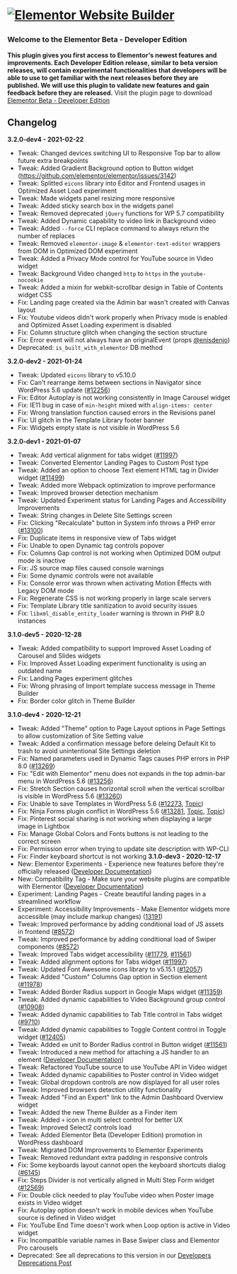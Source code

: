 # <p><a href="https://elementor.com/?utm_source=github-repo&utm_medium=link&utm_campaign=readme"><img src="https://i.imgur.com/0Guj2pn.png?1" alt="Elementor Website Builder"></a></p>
### Welcome to the Elementor Beta - Developer Edition
**This plugin gives you first access to Elementor's newest features and improvements. 
Each Developer Edition release, similar to beta version releases, will contain experimental functionalities that developers will be able to use to get familiar with the next releases before they are published. 
We will use this plugin to validate new features and gain feedback before they are released.**
Visit the plugin page to download [Elementor Beta - Developer Edition](https://wordpress.org/plugins/elementor-beta)
## Changelog
**3.2.0-dev4 - 2021-02-22**
* Tweak: Changed devices switching UI to Responsive Top bar to allow future extra breakpoints
* Tweak: Added Gradient Background option to Button widget (https://github.com/elementor/elementor/issues/3142)
* Tweak: Splitted `eicons` library into Editor and Frontend usages in Optimized Asset Load experiment
* Tweak: Made widgets panel resizing more responsive
* Tweak: Added sticky search box in the widgets panel
* Tweak: Removed deprecated `jQuery` functions for WP 5.7 compatibility
* Tweak: Added Dynamic capability to video link in Background video
* Tweak: Added `--force` CLI replace command to always return the number of replaces
* Tweak: Removed `elementor-image` & `elementor-text-editor` wrappers from DOM in Optimized DOM experiment
* Tweak: Added a Privacy Mode control for YouTube source in Video widget
* Tweak: Background Video changed `http` to `https` in the `youtube-nocookie`
* Tweak: Added a mixin for webkit-scrollbar design in Table of Contents widget CSS
* Fix: Landing page created via the Admin bar wasn't created with Canvas layout
* Fix: Youtube videos didn't work properly when Privacy mode is enabled and Optimized Asset Loading experiment is disabled 
* Fix: Column structure glitch when changing the section structure
* Fix: Error event will not always have an originalEvent (props [@enisdenjo](https://github.com/enisdenjo))
* Deprecated: `is_built_with_elementor` DB method

**3.2.0-dev2 - 2021-01-24**
* Tweak: Updated `eicons` library to v5.10.0
* Fix: Can't rearrange items between sections in Navigator since WordPress 5.6 update ([#12256](https://github.com/elementor/elementor/issues/12256))
* Fix: Editor Autoplay is not working consistently in Image Carousel widget
* Fix: IE11 bug in case of `min-height` mixed with `align-items: center`
* Fix: Wrong translation function caused errors in the Revisions panel
* Fix: UI glitch in the Template Library footer banner
* Fix: Widgets empty state is not visible in WordPress 5.6


**3.2.0-dev1 - 2021-01-07**
* Tweak: Add vertical alignment for tabs widget ([#11997](https://github.com/elementor/elementor/issues/11997))
* Tweak: Converted Elementor Landing Pages to Custom Post type
* Tweak: Added an option to choose Text element HTML tag in Divider widget ([#11499](https://github.com/elementor/elementor/issues/11499))
* Tweak: Added more Webpack optimization to improve performance
* Tweak: Improved browser detection mechanism
* Tweak: Updated Experiment status for Landing Pages and Accessibility Improvements
* Tweak: String changes in Delete Site Settings screen
* Fix: Clicking "Recalculate" button in System info throws a PHP error ([#13100](ttps://github.com/elementor/elementor/issues/13100))
* Fix: Duplicate items in responsive view of Tabs widget
* Fix: Unable to open Dynamic tag controls popover
* Fix: Columns Gap control is not working when Optimized DOM output mode is inactive
* Fix: JS source map files caused console warnings
* Fix: Some dynamic controls were not available
* Fix: Console error was thrown when activating Motion Effects with Legacy DOM mode
* Fix: Regenerate CSS is not working properly in large scale servers
* Fix: Template Library title sanitization to avoid security issues
* Fix: `libxml_disable_entity_loader` warning is thrown in PHP 8.0 instances

**3.1.0-dev5 - 2020-12-28**
* Tweak: Added compatibility to support Improved Asset Loading of Carousel and Slides widgets
* Fix: Improved Asset Loading experiment functionality is using an outdated name
* Fix: Landing Pages experiment glitches
* Fix: Wrong phrasing of Import template success message in Theme Builder
* Fix: Border color glitch in Theme Builder

**3.1.0-dev4 - 2020-12-21**
* Tweak: Added "Theme" option to Page Layout options in Page Settings to allow customization of Site Setting value
* Tweak: Added a confirmation message before deleing Default Kit to trash to avoid unintentional Site Settings deletion
* Fix: Named parameters used in Dynamic Tags causes PHP errors in PHP 8.0 ([#13269](https://github.com/elementor/elementor/issues/13269))
* Fix: "Edit with Elementor" menu does not expands in the top admin-bar menu in WordPress 5.6 ([#13256](https://github.com/elementor/elementor/issues/13256))
* Fix: Stretch Section causes horizontal scroll when the vertical scrollbar is visible in WordPress 5.6 ([#13260](https://github.com/elementor/elementor/issues/13260))
* Fix: Unable to save Templates in WordPress 5.6 ([#12273](https://github.com/elementor/elementor/issues/12273), [Topic](https://wordpress.org/support/topic/save-the-template-and-page-builder-loding/))
* Fix: Ninja Forms plugin conflict in WordPress 5.6 ([#13281](https://github.com/elementor/elementor/issues/13281), [Topic](https://wordpress.org/support/topic/elementor-ninja-forms-bug/), [Topic](https://wordpress.org/support/topic/elementor-bug-ninja-forms/))
* Fix: Pinterest social sharing is not working when displaying a large image in Lightbox
* Fix: Manage Global Colors and Fonts buttons is not leading to the correct screen
* Fix: Permission error when trying to update site description with WP-CLI
* Fix: Finder keyboard shortcut is not working
**3.1.0-dev3 - 2020-12-17**
* New: Elementor Experiments - Experience new features before they're officially released ([Developer Documentation](https://developers.elementor.com/elementor-experiments/))
* New: Compatibility Tag - Make sure your website plugins are compatible with Elementor ([Developer Documentation](https://developers.elementor.com/compatibility-tag/))
* Experiment: Landing Pages - Create beautiful landing pages in a streamlined workflow
* Experiment: Accessibility Improvements - Make Elementor widgets more accessible (may include markup changes) ([13191](https://github.com/elementor/elementor/issues/13191))
* Tweak: Improved performance by adding conditional load of JS assets in frontend ([#8572](https://github.com/elementor/elementor/issues/8572))
* Tweak: Improved performance by adding conditional load of Swiper components ([#8572](https://github.com/elementor/elementor/issues/8572))
* Tweak: Improved Tabs widget accessibility ([#11779](https://github.com/elementor/elementor/issues/11779), [#11561](https://github.com/elementor/elementor/issues/11561))
* Tweak: Added alignment options for Tabs widget ([#11997](https://github.com/elementor/elementor/issues/11997))
* Tweak: Updated Font Awesome icons library to v5.15.1 ([#12057](https://github.com/elementor/elementor/issues/12057))
* Tweak: Added "Custom" Columns Gap option in Section element ([#11978](https://github.com/elementor/elementor/issues/11978))
* Tweak: Added Border Radius support in Google Maps widget ([#11359](https://github.com/elementor/elementor/issues/11359))
* Tweak: Added dynamic capabilities to Video Background group control ([#10908](https://github.com/elementor/elementor/issues/10908))
* Tweak: Added dynamic capabilities to Tab Title control in Tabs widget ([#9710](https://github.com/elementor/elementor/issues/9710))
* Tweak: Added dynamic capabilities to Toggle Content control in Toggle widget ([#12405](https://github.com/elementor/elementor/issues/12405))
* Tweak: Added `em` unit to Border Radius control in Button widget ([#11561](https://github.com/elementor/elementor/issues/11561))
* Tweak: Introduced a new method for attaching a JS handler to an element ([Developer Documentation](https://developers.elementor.com/new-method-attaching-a-js-handler))
* Tweak: Refactored YouTube source to use YouTube API in Video widget
* Tweak: Added dynamic capabilities to Poster control in Video widget
* Tweak: Global dropdown controls are now displayed for all user roles
* Tweak: Improved browsers detection utility functionality
* Tweak: Added "Find an Expert" link to the Admin Dashboard Overview widget
* Tweak: Added the new Theme Builder as a Finder item
* Tweak: Added `+` icon in multi select control for better UX
* Tweak: Improved Select2 controls load
* Tweak: Added Elementor Beta (Developer Edition) promotion in WordPress dashboard
* Tweak: Migrated DOM Improvements to Elementor Experiments
* Tweak: Removed redundant extra padding in responsive controls
* Fix: Some keyboards layout cannot open the keyboard shortcuts dialog ([#6145](https://github.com/elementor/elementor/issues/6145))
* Fix: Steps Divider is not vertically aligned in Multi Step Form widget  ([#12569](https://github.com/elementor/elementor/issues/12569))
* Fix: Double click needed to play YouTube video when Poster image exists in Video widget
* Fix: Autoplay option doesn't work in mobile devices when YouTube source is defined in Video widget
* Fix: YouTube End Time doesn't work when Loop option is active in Video widget
* Fix: Incompatible variable names in Base Swiper class and Elementor Pro carousels
* Deprecated: See all deprecations to this version in our [Developers Deprecations Post](https://developers.elementor.com/v3-1-planned-deprecations/)
